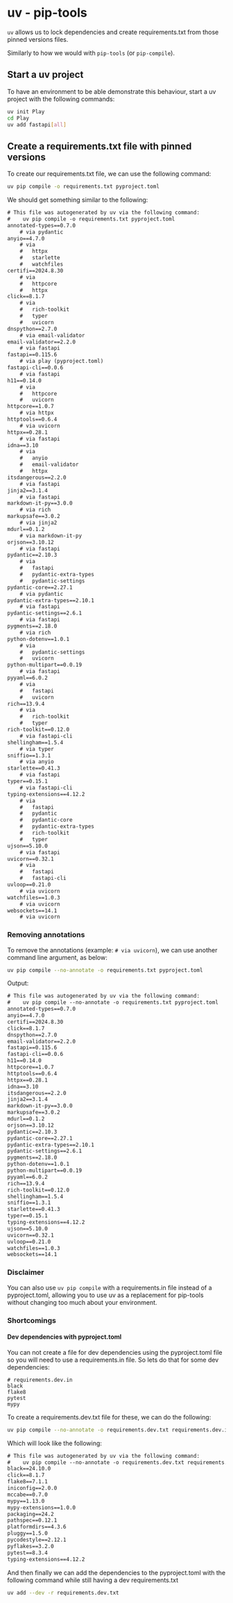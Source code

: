 # uv - pip-tools

`uv`  allows us to lock dependencies and create requirements.txt from those pinned versions files.

Similarly to how we would with `pip-tools` (or `pip-compile`).

## Start a uv project

To have an environment to be able demonstrate this behaviour, start a uv project with the following commands:

```bash
uv init Play
cd Play
uv add fastapi[all]
```

## Create a requirements.txt file with pinned versions

To create our requirements.txt file, we can use the following command:

```bash
uv pip compile -o requirements.txt pyproject.toml
```

We should get something similar to the following:

```txt
# This file was autogenerated by uv via the following command:
#    uv pip compile -o requirements.txt pyproject.toml
annotated-types==0.7.0
    # via pydantic
anyio==4.7.0
    # via
    #   httpx
    #   starlette
    #   watchfiles
certifi==2024.8.30
    # via
    #   httpcore
    #   httpx
click==8.1.7
    # via
    #   rich-toolkit
    #   typer
    #   uvicorn
dnspython==2.7.0
    # via email-validator
email-validator==2.2.0
    # via fastapi
fastapi==0.115.6
    # via play (pyproject.toml)
fastapi-cli==0.0.6
    # via fastapi
h11==0.14.0
    # via
    #   httpcore
    #   uvicorn
httpcore==1.0.7
    # via httpx
httptools==0.6.4
    # via uvicorn
httpx==0.28.1
    # via fastapi
idna==3.10
    # via
    #   anyio
    #   email-validator
    #   httpx
itsdangerous==2.2.0
    # via fastapi
jinja2==3.1.4
    # via fastapi
markdown-it-py==3.0.0
    # via rich
markupsafe==3.0.2
    # via jinja2
mdurl==0.1.2
    # via markdown-it-py
orjson==3.10.12
    # via fastapi
pydantic==2.10.3
    # via
    #   fastapi
    #   pydantic-extra-types
    #   pydantic-settings
pydantic-core==2.27.1
    # via pydantic
pydantic-extra-types==2.10.1
    # via fastapi
pydantic-settings==2.6.1
    # via fastapi
pygments==2.18.0
    # via rich
python-dotenv==1.0.1
    # via
    #   pydantic-settings
    #   uvicorn
python-multipart==0.0.19
    # via fastapi
pyyaml==6.0.2
    # via
    #   fastapi
    #   uvicorn
rich==13.9.4
    # via
    #   rich-toolkit
    #   typer
rich-toolkit==0.12.0
    # via fastapi-cli
shellingham==1.5.4
    # via typer
sniffio==1.3.1
    # via anyio
starlette==0.41.3
    # via fastapi
typer==0.15.1
    # via fastapi-cli
typing-extensions==4.12.2
    # via
    #   fastapi
    #   pydantic
    #   pydantic-core
    #   pydantic-extra-types
    #   rich-toolkit
    #   typer
ujson==5.10.0
    # via fastapi
uvicorn==0.32.1
    # via
    #   fastapi
    #   fastapi-cli
uvloop==0.21.0
    # via uvicorn
watchfiles==1.0.3
    # via uvicorn
websockets==14.1
    # via uvicorn
```

### Removing annotations

To remove the annotations (example: `# via uvicorn`), we can use another command line argument, as below:

```bash
uv pip compile --no-annotate -o requirements.txt pyproject.toml
```

Output:

```txt
# This file was autogenerated by uv via the following command:
#    uv pip compile --no-annotate -o requirements.txt pyproject.toml
annotated-types==0.7.0
anyio==4.7.0
certifi==2024.8.30
click==8.1.7
dnspython==2.7.0
email-validator==2.2.0
fastapi==0.115.6
fastapi-cli==0.0.6
h11==0.14.0
httpcore==1.0.7
httptools==0.6.4
httpx==0.28.1
idna==3.10
itsdangerous==2.2.0
jinja2==3.1.4
markdown-it-py==3.0.0
markupsafe==3.0.2
mdurl==0.1.2
orjson==3.10.12
pydantic==2.10.3
pydantic-core==2.27.1
pydantic-extra-types==2.10.1
pydantic-settings==2.6.1
pygments==2.18.0
python-dotenv==1.0.1
python-multipart==0.0.19
pyyaml==6.0.2
rich==13.9.4
rich-toolkit==0.12.0
shellingham==1.5.4
sniffio==1.3.1
starlette==0.41.3
typer==0.15.1
typing-extensions==4.12.2
ujson==5.10.0
uvicorn==0.32.1
uvloop==0.21.0
watchfiles==1.0.3
websockets==14.1
```

### Disclaimer

You can also use `uv pip compile` with a requirements.in file instead of a pyproject.toml, allowing you to use uv as a replacement for pip-tools without changing too much about your environment.
### Shortcomings

#### Dev dependencies with pyproject.toml

You can not create a file for dev dependencies using the pyproject.toml file so you will need to use a requirements.in file. So lets do that for some dev dependencies:

```in
# requirements.dev.in
black
flake8
pytest
mypy
```

To create a requirements.dev.txt file for these, we can do the following:

```bash
uv pip compile --no-annotate -o requirements.dev.txt requirements.dev.in
```

Which will look like the following:

```txt
# This file was autogenerated by uv via the following command:
#    uv pip compile --no-annotate -o requirements.dev.txt requirements.dev.in
black==24.10.0
click==8.1.7
flake8==7.1.1
iniconfig==2.0.0
mccabe==0.7.0
mypy==1.13.0
mypy-extensions==1.0.0
packaging==24.2
pathspec==0.12.1
platformdirs==4.3.6
pluggy==1.5.0
pycodestyle==2.12.1
pyflakes==3.2.0
pytest==8.3.4
typing-extensions==4.12.2
```

And then finally we can add the dependencies to the pyproject.toml with the following command while still having a dev requirements.txt

```bash
uv add --dev -r requirements.dev.txt
```
